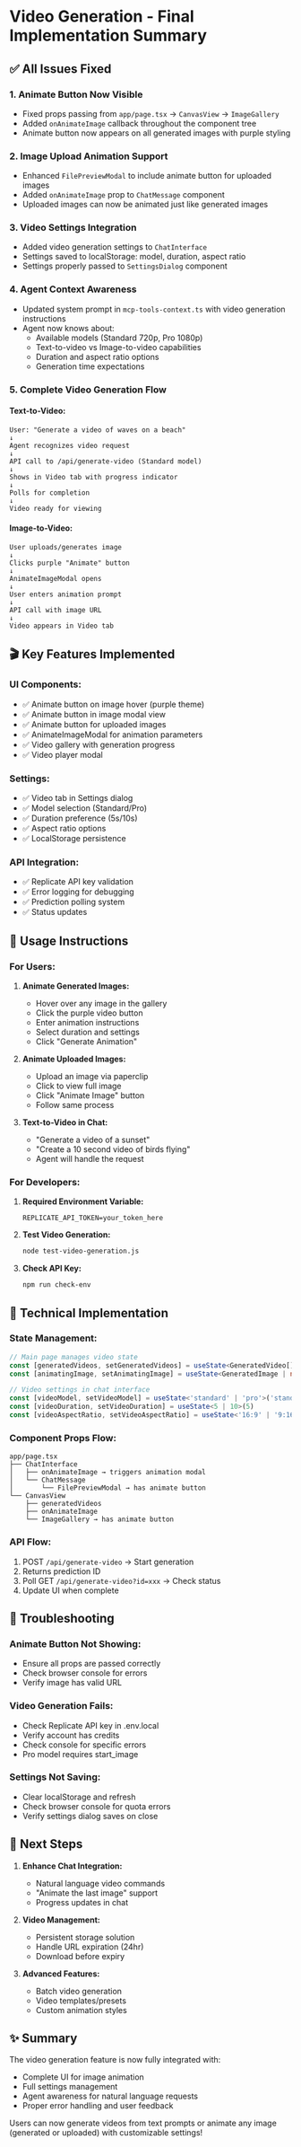 # Video Generation - Final Implementation Summary

## ✅ All Issues Fixed

### 1. **Animate Button Now Visible**
- Fixed props passing from `app/page.tsx` → `CanvasView` → `ImageGallery`
- Added `onAnimateImage` callback throughout the component tree
- Animate button now appears on all generated images with purple styling

### 2. **Image Upload Animation Support**
- Enhanced `FilePreviewModal` to include animate button for uploaded images
- Added `onAnimateImage` prop to `ChatMessage` component
- Uploaded images can now be animated just like generated images

### 3. **Video Settings Integration**
- Added video generation settings to `ChatInterface`
- Settings saved to localStorage: model, duration, aspect ratio
- Settings properly passed to `SettingsDialog` component

### 4. **Agent Context Awareness**
- Updated system prompt in `mcp-tools-context.ts` with video generation instructions
- Agent now knows about:
  - Available models (Standard 720p, Pro 1080p)
  - Text-to-video vs Image-to-video capabilities
  - Duration and aspect ratio options
  - Generation time expectations

### 5. **Complete Video Generation Flow**

#### Text-to-Video:
```
User: "Generate a video of waves on a beach"
↓
Agent recognizes video request
↓
API call to /api/generate-video (Standard model)
↓
Shows in Video tab with progress indicator
↓
Polls for completion
↓
Video ready for viewing
```

#### Image-to-Video:
```
User uploads/generates image
↓
Clicks purple "Animate" button
↓
AnimateImageModal opens
↓
User enters animation prompt
↓
API call with image URL
↓
Video appears in Video tab
```

## 🎬 Key Features Implemented

### UI Components:
- ✅ Animate button on image hover (purple theme)
- ✅ Animate button in image modal view
- ✅ Animate button for uploaded images
- ✅ AnimateImageModal for animation parameters
- ✅ Video gallery with generation progress
- ✅ Video player modal

### Settings:
- ✅ Video tab in Settings dialog
- ✅ Model selection (Standard/Pro)
- ✅ Duration preference (5s/10s)
- ✅ Aspect ratio options
- ✅ LocalStorage persistence

### API Integration:
- ✅ Replicate API key validation
- ✅ Error logging for debugging
- ✅ Prediction polling system
- ✅ Status updates

## 📝 Usage Instructions

### For Users:

1. **Animate Generated Images:**
   - Hover over any image in the gallery
   - Click the purple video button
   - Enter animation instructions
   - Select duration and settings
   - Click "Generate Animation"

2. **Animate Uploaded Images:**
   - Upload an image via paperclip
   - Click to view full image
   - Click "Animate Image" button
   - Follow same process

3. **Text-to-Video in Chat:**
   - "Generate a video of a sunset"
   - "Create a 10 second video of birds flying"
   - Agent will handle the request

### For Developers:

1. **Required Environment Variable:**
   ```
   REPLICATE_API_TOKEN=your_token_here
   ```

2. **Test Video Generation:**
   ```bash
   node test-video-generation.js
   ```

3. **Check API Key:**
   ```bash
   npm run check-env
   ```

## 🔧 Technical Implementation

### State Management:
```typescript
// Main page manages video state
const [generatedVideos, setGeneratedVideos] = useState<GeneratedVideo[]>([])
const [animatingImage, setAnimatingImage] = useState<GeneratedImage | null>(null)

// Video settings in chat interface
const [videoModel, setVideoModel] = useState<'standard' | 'pro'>('standard')
const [videoDuration, setVideoDuration] = useState<5 | 10>(5)
const [videoAspectRatio, setVideoAspectRatio] = useState<'16:9' | '9:16' | '1:1'>('16:9')
```

### Component Props Flow:
```
app/page.tsx
├── ChatInterface
│   ├── onAnimateImage → triggers animation modal
│   └── ChatMessage
│       └── FilePreviewModal → has animate button
└── CanvasView
    ├── generatedVideos
    ├── onAnimateImage
    └── ImageGallery → has animate button
```

### API Flow:
1. POST `/api/generate-video` → Start generation
2. Returns prediction ID
3. Poll GET `/api/generate-video?id=xxx` → Check status
4. Update UI when complete

## 🐛 Troubleshooting

### Animate Button Not Showing:
- Ensure all props are passed correctly
- Check browser console for errors
- Verify image has valid URL

### Video Generation Fails:
- Check Replicate API key in .env.local
- Verify account has credits
- Check console for specific errors
- Pro model requires start_image

### Settings Not Saving:
- Clear localStorage and refresh
- Check browser console for quota errors
- Verify settings dialog saves on close

## 🚀 Next Steps

1. **Enhance Chat Integration:**
   - Natural language video commands
   - "Animate the last image" support
   - Progress updates in chat

2. **Video Management:**
   - Persistent storage solution
   - Handle URL expiration (24hr)
   - Download before expiry

3. **Advanced Features:**
   - Batch video generation
   - Video templates/presets
   - Custom animation styles

## ✨ Summary

The video generation feature is now fully integrated with:
- Complete UI for image animation
- Full settings management
- Agent awareness for natural language requests
- Proper error handling and user feedback

Users can now generate videos from text prompts or animate any image (generated or uploaded) with customizable settings!